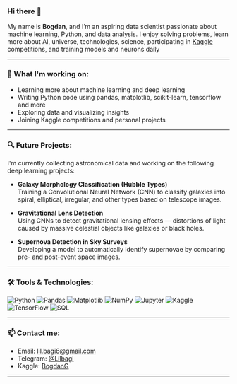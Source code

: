 ### Hi there 👋

My name is **Bogdan**, and I’m an aspiring data scientist passionate about machine learning, Python, and data analysis. I enjoy solving problems, learn more about AI, universe, technologies, science, participating in [Kaggle](https://www.kaggle.com/your_profile) competitions, and training models and neurons daily 

---

### 🧠 What I'm working on:
- Learning more about machine learning and deep learning
-  Writing Python code using pandas, matplotlib, scikit-learn, tensorflow and more
-  Exploring data and visualizing insights
-  Joining Kaggle competitions and personal projects

---

### 🔍 Future Projects:
I'm currently collecting astronomical data and working on the following deep learning projects:

-  **Galaxy Morphology Classification (Hubble Types)**  
  Training a Convolutional Neural Network (CNN) to classify galaxies into spiral, elliptical, irregular, and other types based on telescope images.

-  **Gravitational Lens Detection**  
  Using CNNs to detect gravitational lensing effects — distortions of light caused by massive celestial objects like galaxies or black holes.

-  **Supernova Detection in Sky Surveys**  
  Developing a model to automatically identify supernovae by comparing pre- and post-event space images.


---

### 🛠️ Tools & Technologies:
![Python](https://img.shields.io/badge/Python-3670A0?style=for-the-badge&logo=python&logoColor=ffdd54)
![Pandas](https://img.shields.io/badge/Pandas-150458?style=for-the-badge&logo=pandas)
![Matplotlib](https://img.shields.io/badge/Matplotlib-ffffff?style=for-the-badge&logo=matplotlib&logoColor=black)
![NumPy](https://img.shields.io/badge/NumPy-013243?style=for-the-badge&logo=numpy&logoColor=white)
![Jupyter](https://img.shields.io/badge/Jupyter-F37626?style=for-the-badge&logo=jupyter)
![Kaggle](https://img.shields.io/badge/Kaggle-20BEFF?style=for-the-badge&logo=kaggle&logoColor=white)
![TensorFlow](https://img.shields.io/badge/TensorFlow-FF6F00?style=for-the-badge&logo=tensorflow&logoColor=white)
![SQL](https://img.shields.io/badge/SQL-4479A1?style=for-the-badge&logo=postgresql&logoColor=white)


---

### 📫 Contact me:
- Email: lil.bagi6@gmail.com
- Telegram: [@Lilbagi](https://t.me/Lilbagi)
- Kaggle: [BogdanG](https://www.kaggle.com/lilbagi)
---
